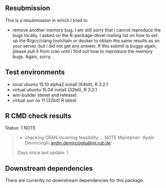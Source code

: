 
## Resubmission

This is a resubmission in which I tried to 

- remove another memory bug. I am still sorry that i cannot reproduce the bugs locally. I asked on the R-package-devel mailing list on  how to set up the R/gcc/clang toolchain or docker to obtain the same results as on your server, but i did not get any answer. If this submit is buggy again, please pull it from cran until i find out how to reproduce the memory bugs. Again, sorry.


 
## Test environments
* local ubuntu 15.10 alpha2 install (64bit), R 3.2.1
* virtual ubuntu 15.04 install (32bit), R 3.2.1
* win-builder (devel and release)
* virtual sun os 11 (32bit) R latest



## R CMD check results

Status: 1 NOTE

> * checking CRAN incoming feasibility ... NOTE
Maintainer: ‘Aydin Demircioglu <aydin.demircioglu@ini.rub.de>’
>
> Days since last update: 1



## Downstream dependencies
There are currently no downstream dependencies for this package.

